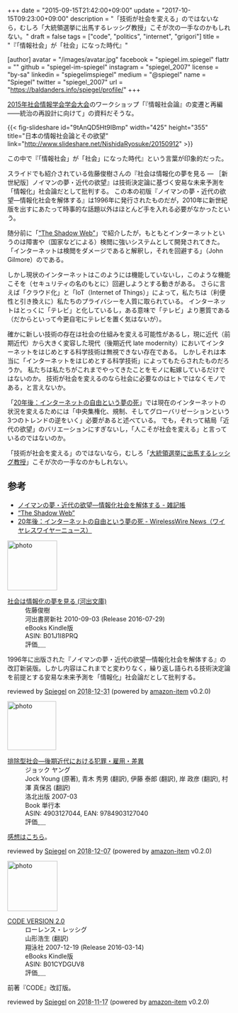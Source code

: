 +++
date = "2015-09-15T21:42:00+09:00"
update = "2017-10-15T09:23:00+09:00"
description = "「技術が社会を変える」のではないなら，むしろ「大統領選挙に出馬するレッシグ教授」こそが次の一手なのかもしれない。"
draft = false
tags = ["code", "politics", "internet", "grigori"]
title = "『「情報社会」が「社会」になった時代』"

[author]
  avatar = "/images/avatar.jpg"
  facebook = "spiegel.im.spiegel"
  flattr = ""
  github = "spiegel-im-spiegel"
  instagram = "spiegel_2007"
  license = "by-sa"
  linkedin = "spiegelimspiegel"
  medium = "@spiegel"
  name = "Spiegel"
  twitter = "spiegel_2007"
  url = "https://baldanders.info/spiegel/profile/"
+++

[2015年社会情報学会学会大会](http://2015ssi.mond.jp/?page_id=251)のワークショップ「『情報社会論』の変遷と再編――統治の再設計に向けて」の資料だそうな。

{{< fig-slideshare id="9tAnQD5Ht9IBmp" width="425" height="355" title="日本の情報社会論とその欲望" link="http://www.slideshare.net/NishidaRyosuke/20150912" >}}

この中で『「情報社会」が「社会」になった時代』という言葉が印象的だった。

スライドでも紹介されている佐藤俊樹さんの『社会は情報化の夢を見る ― ［新世紀版］ノイマンの夢・近代の欲望』は技術決定論に基づく安易な未来予測を「情報化」社会論だとして批判する。
この本の初版『ノイマンの夢・近代の欲望―情報化社会を解体する』は1996年に発行されたものだが，2010年に新世紀版を出すにあたって時事的な話題以外はほとんど手を入れる必要がなかったという。

随分前に「[“The Shadow Web”](https://baldanders.info/spiegel/log2/000599.shtml)」で紹介したが，もともとインターネットというのは障害や（国家などによる）検閲に強いシステムとして開発されてきた。
「インターネットは検閲をダメージであると解釈し，それを回避する」（John Gilmore）のである。

しかし現状のインターネットはこのようには機能していないし，このような機能こそを（セキュリティの名のもとに）回避しようとする動きがある。
さらに言えば「クラウド化」と「IoT（Internet of Things）」によって，私たちは（利便性と引き換えに）私たちのプライバシーを人質に取られている。
インターネットはとっくに「テレビ」と化しているし，ある意味で「テレビ」より悪質である（だからといって今更自宅にテレビを置く気はないが）。

確かに新しい技術の存在は社会の仕組みを変える可能性があるし，現に近代（前期近代）から大きく変容した現代（後期近代 late modernity）においてインターネットをはじめとする科学技術は無視できない存在である。
しかしそれは本当に「インターネットをはじめとする科学技術」によってもたらされたものだろうか。
私たちは私たちがこれまでやってきたことをモノに転嫁しているだけではないのか。
技術が社会を変えるのなら社会に必要なのはヒトではなくモノである，と言えないか。

「[20年後：インターネットの自由という夢の死](https://wirelesswire.jp/2015/09/46083/)」では現在のインターネットの状況を変えるためには「中央集権化、規制、そしてグローバリゼーションという3つのトレンドの逆をいく」必要があると述べている。
でも，それって結局「近代の欲望」のバリエーションにすぎないし，「人こそが社会を変える」と言っているのではないのか。

「技術が社会を変える」のではないなら，むしろ「[大統領選挙に出馬するレッシグ教授](http://www.itmedia.co.jp/news/articles/1509/07/news120.html)」こそが次の一手なのかもしれない。

## 参考

- [ノイマンの夢・近代の欲望―情報化社会を解体する - 雑記帳](http://d.hatena.ne.jp/ced/20060514/1147585867)
- [“The Shadow Web”](https://baldanders.info/spiegel/log2/000599.shtml)
- [20年後：インターネットの自由という夢の死 - WirelessWire News（ワイヤレスワイヤーニュース）](https://wirelesswire.jp/2015/09/46083/)

<div class="hreview">
  <div class="photo"><a class="item url" href="https://www.amazon.co.jp/%E7%A4%BE%E4%BC%9A%E3%81%AF%E6%83%85%E5%A0%B1%E5%8C%96%E3%81%AE%E5%A4%A2%E3%82%92%E8%A6%8B%E3%82%8B-%E6%B2%B3%E5%87%BA%E6%96%87%E5%BA%AB-%E4%BD%90%E8%97%A4%E4%BF%8A%E6%A8%B9-ebook/dp/B01J1I8PRQ?SubscriptionId=AKIAJYVUJ3DMTLAECTHA&tag=baldandersinf-22&linkCode=xm2&camp=2025&creative=165953&creativeASIN=B01J1I8PRQ"><img src="https://images-fe.ssl-images-amazon.com/images/I/5132MaXTkGL._SL160_.jpg" width="112" alt="photo"></a></div>
  <dl class="fn">
    <dt><a href="https://www.amazon.co.jp/%E7%A4%BE%E4%BC%9A%E3%81%AF%E6%83%85%E5%A0%B1%E5%8C%96%E3%81%AE%E5%A4%A2%E3%82%92%E8%A6%8B%E3%82%8B-%E6%B2%B3%E5%87%BA%E6%96%87%E5%BA%AB-%E4%BD%90%E8%97%A4%E4%BF%8A%E6%A8%B9-ebook/dp/B01J1I8PRQ?SubscriptionId=AKIAJYVUJ3DMTLAECTHA&tag=baldandersinf-22&linkCode=xm2&camp=2025&creative=165953&creativeASIN=B01J1I8PRQ">社会は情報化の夢を見る (河出文庫)</a></dt>
	<dd>佐藤俊樹</dd>
    <dd>河出書房新社 2010-09-03 (Release 2016-07-29)</dd>
    <dd>eBooks Kindle版</dd>
    <dd>ASIN: B01J1I8PRQ</dd>
    <dd>評価<abbr class="rating fa-sm" title="5">&nbsp;<i class="fas fa-star"></i>&nbsp;<i class="fas fa-star"></i>&nbsp;<i class="fas fa-star"></i>&nbsp;<i class="fas fa-star"></i>&nbsp;<i class="fas fa-star"></i></abbr></dd>
  </dl>
  <p class="description">1996年に出版された『ノイマンの夢・近代の欲望―情報化社会を解体する』の改訂新装版。しかし内容はこれまでと変わりなく，繰り返し語られる技術決定論を前提とする安易な未来予測を「情報化」社会論だとして批判する。</p>
  <p class="powered-by" >reviewed by <a href='#maker' class='reviewer'>Spiegel</a> on <abbr class="dtreviewed" title="2018-12-31">2018-12-31</abbr> (powered by <a href="https://github.com/spiegel-im-spiegel/amazon-item" >amazon-item</a> v0.2.0)</p>
</div>

<div class="hreview">
  <div class="photo"><a class="item url" href="https://www.amazon.co.jp/%E6%8E%92%E9%99%A4%E5%9E%8B%E7%A4%BE%E4%BC%9A%E2%80%95%E5%BE%8C%E6%9C%9F%E8%BF%91%E4%BB%A3%E3%81%AB%E3%81%8A%E3%81%91%E3%82%8B%E7%8A%AF%E7%BD%AA%E3%83%BB%E9%9B%87%E7%94%A8%E3%83%BB%E5%B7%AE%E7%95%B0-%E3%82%B8%E3%83%A7%E3%83%83%E3%82%AF-%E3%83%A4%E3%83%B3%E3%82%B0/dp/4903127044?SubscriptionId=AKIAJYVUJ3DMTLAECTHA&tag=baldandersinf-22&linkCode=xm2&camp=2025&creative=165953&creativeASIN=4903127044"><img src="https://images-fe.ssl-images-amazon.com/images/I/41uBRNdBygL._SL160_.jpg" width="110" alt="photo"></a></div>
  <dl class="fn">
    <dt><a href="https://www.amazon.co.jp/%E6%8E%92%E9%99%A4%E5%9E%8B%E7%A4%BE%E4%BC%9A%E2%80%95%E5%BE%8C%E6%9C%9F%E8%BF%91%E4%BB%A3%E3%81%AB%E3%81%8A%E3%81%91%E3%82%8B%E7%8A%AF%E7%BD%AA%E3%83%BB%E9%9B%87%E7%94%A8%E3%83%BB%E5%B7%AE%E7%95%B0-%E3%82%B8%E3%83%A7%E3%83%83%E3%82%AF-%E3%83%A4%E3%83%B3%E3%82%B0/dp/4903127044?SubscriptionId=AKIAJYVUJ3DMTLAECTHA&tag=baldandersinf-22&linkCode=xm2&camp=2025&creative=165953&creativeASIN=4903127044">排除型社会―後期近代における犯罪・雇用・差異</a></dt>
	<dd>ジョック ヤング</dd>
	<dd>Jock Young (原著), 青木 秀男 (翻訳), 伊藤 泰郎 (翻訳), 岸 政彦 (翻訳), 村澤 真保呂 (翻訳)</dd>
    <dd>洛北出版 2007-03</dd>
    <dd>Book 単行本</dd>
    <dd>ASIN: 4903127044, EAN: 9784903127040</dd>
    <dd>評価<abbr class="rating fa-sm" title="5">&nbsp;<i class="fas fa-star"></i>&nbsp;<i class="fas fa-star"></i>&nbsp;<i class="fas fa-star"></i>&nbsp;<i class="fas fa-star"></i>&nbsp;<i class="fas fa-star"></i></abbr></dd>
  </dl>
  <p class="description"><a href="https://baldanders.info/spiegel/log2/000410.shtml">感想はこちら</a>。</p>
  <p class="powered-by" >reviewed by <a href='#maker' class='reviewer'>Spiegel</a> on <abbr class="dtreviewed" title="2018-12-07">2018-12-07</abbr> (powered by <a href="https://github.com/spiegel-im-spiegel/amazon-item" >amazon-item</a> v0.2.0)</p>
</div>

<div class="hreview">
  <div class="photo"><a class="item url" href="https://www.amazon.co.jp/CODE-VERSION-2-0-%E3%83%AD%E3%83%BC%E3%83%AC%E3%83%B3%E3%82%B9%E3%83%BB%E3%83%AC%E3%83%83%E3%82%B7%E3%82%B0-ebook/dp/B01CYDGUV8?SubscriptionId=AKIAJYVUJ3DMTLAECTHA&tag=baldandersinf-22&linkCode=xm2&camp=2025&creative=165953&creativeASIN=B01CYDGUV8"><img src="https://images-fe.ssl-images-amazon.com/images/I/31Q2jh%2B5SgL._SL160_.jpg" width="113" alt="photo"></a></div>
  <dl class="fn">
    <dt><a href="https://www.amazon.co.jp/CODE-VERSION-2-0-%E3%83%AD%E3%83%BC%E3%83%AC%E3%83%B3%E3%82%B9%E3%83%BB%E3%83%AC%E3%83%83%E3%82%B7%E3%82%B0-ebook/dp/B01CYDGUV8?SubscriptionId=AKIAJYVUJ3DMTLAECTHA&tag=baldandersinf-22&linkCode=xm2&camp=2025&creative=165953&creativeASIN=B01CYDGUV8">CODE VERSION 2.0</a></dt>
	<dd>ローレンス・レッシグ</dd>
	<dd>山形浩生 (翻訳)</dd>
    <dd>翔泳社 2007-12-19 (Release 2016-03-14)</dd>
    <dd>eBooks Kindle版</dd>
    <dd>ASIN: B01CYDGUV8</dd>
    <dd>評価<abbr class="rating fa-sm" title="4">&nbsp;<i class="fas fa-star"></i>&nbsp;<i class="fas fa-star"></i>&nbsp;<i class="fas fa-star"></i>&nbsp;<i class="fas fa-star"></i>&nbsp;<i class="far fa-star"></i></abbr></dd>
  </dl>
  <p class="description">前著『CODE』改訂版。</p>
  <p class="powered-by" >reviewed by <a href='#maker' class='reviewer'>Spiegel</a> on <abbr class="dtreviewed" title="2018-11-17">2018-11-17</abbr> (powered by <a href="https://github.com/spiegel-im-spiegel/amazon-item" >amazon-item</a> v0.2.0)</p>
</div>
